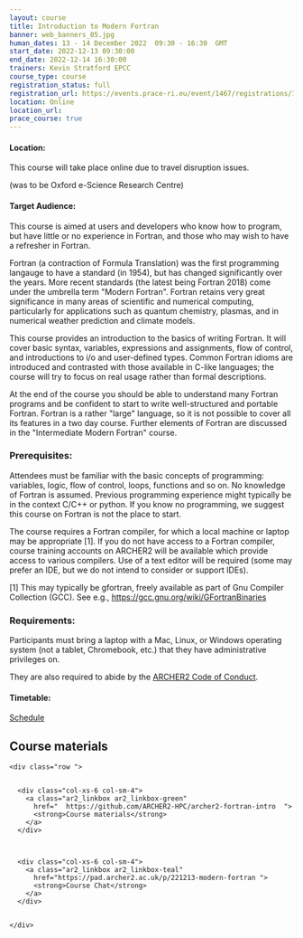 ```yaml
---
layout: course
title: Introduction to Modern Fortran
banner: web_banners_05.jpg 
human_dates: 13 - 14 December 2022  09:30 - 16:30  GMT
start_date: 2022-12-13 09:30:00
end_date: 2022-12-14 16:30:00
trainers: Kevin Stratford EPCC
course_type: course
registration_status: full
registration_url: https://events.prace-ri.eu/event/1467/registrations/1083/
location: Online 
location_url: 
prace_course: true
---
```


#### Location:

This course will take place online due to travel disruption issues.

(was to be Oxford e-Science Research Centre)

<!--
This course will take place face-to-face at  [{{ page.location }}]({{ page.location_url }})

This course will not be streamed online and a recording will not be made.
-->

#### Target Audience:

This course is aimed at users and developers who know how to program, but have little or no experience in Fortran, and those who may wish to have a refresher in Fortran.

Fortran (a contraction of Formula Translation) was the first programming langauge to have a standard (in 1954), but has changed significantly over the years. More recent standards (the latest being Fortran 2018) come under the umbrella term "Modern Fortran". Fortran retains very great significance in many areas of scientific and numerical computing, particularly for applications such as quantum chemistry, plasmas, and in numerical weather prediction and climate models.

This course provides an introduction to the basics of writing Fortran. It will cover basic syntax, variables, expressions and assignments, flow of control, and introductions to i/o and user-defined types. Common Fortran idioms are introduced and contrasted with those available in C-like languages; the course will try to focus on real usage rather than formal descriptions.

At the end of the course you should be able to understand many Fortran programs and be confident to start to write well-structured and portable Fortran. Fortran is a rather "large" language, so it is not possible to cover all its features in a two day course. Further elements of Fortran are discussed in the "Intermediate Modern Fortran" course.

### Prerequisites: 

Attendees must be familiar with the basic concepts of programming: variables, logic, flow of control, loops, functions and so on. No knowledge of Fortran is assumed. Previous programming experience might typically be in the context C/C++ or python. If you know no programming, we suggest this course on Fortran is not the place to start.

The course requires a Fortran compiler, for which a local machine or laptop may be appropriate [1]. If you do not have access to a Fortran compiler, course training accounts on ARCHER2 will be available which provide access to various compilers. Use of a text editor will be required (some may prefer an IDE, but we do not intend to consider or support IDEs).

[1] This may typically be gfortran, freely available as part of Gnu Compiler Collection (GCC). See e.g., <https://gcc.gnu.org/wiki/GFortranBinaries>


### Requirements:

Participants must bring a laptop with a Mac, Linux, or Windows operating system (not a tablet, Chromebook, etc.) that they have administrative privileges on.

They are also required to abide by the [ARCHER2  Code of Conduct](../../../about/policies/code-of-conduct.html). 


#### Timetable:

[Schedule](https://github.com/ARCHER2-HPC/archer2-fortran-intro#timetable)




<section id="service">



<h2><a name="materials">Course materials</a></h2>



    <div class="row ">	

		
      <div class="col-xs-6 col-sm-4">
        <a class="ar2_linkbox ar2_linkbox-green" 
          href="  https://github.com/ARCHER2-HPC/archer2-fortran-intro  ">
          <strong>Course materials</strong>         
        </a>
      </div>


 
      <div class="col-xs-6 col-sm-4">
        <a class="ar2_linkbox ar2_linkbox-teal" 
          href="https://pad.archer2.ac.uk/p/221213-modern-fortran ">
          <strong>Course Chat</strong>       
        </a>
      </div>
		
 
 	</div>
		
		
					


<!-- 		
<h2><a name="videos">Videos</a></h2>

<h3>Session 1</h3>

<div>
	<iframe title="Video" width="560" height="315" src="https://www.youtube.com/embed/xxxxxxxxxxx" frameborder="0" allow="accelerometer; autoplay; encrypted-media; gyroscope; picture-in-picture" allowfullscreen></iframe>
</div>

 -->





<!-- 
<h2><a name="feedback">Feedback</a></h2>


    <div class="row ">	

      <div class="col-xs-6 col-sm-4">
        <a class="ar2_linkbox ar2_linkbox-teal" 

 
		   href="https://events.prace-ri.eu/event/1467/surveys/1032/ "

		>
          <strong>Feedback</strong><br/>
          Please let us know what was great about this course and anything we can improve
        </a>
      </div>
    </div>
		
 -->		

 
</section>


